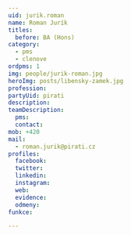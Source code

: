 ```yaml
---
uid: jurik.roman
name: Roman Jurík 
titles:
  before: BA (Hons)
category:
  - pms
  - clenove
ordpms: 1
img: people/jurik-roman.jpg
heroImg: posts/libensky-zamek.jpg
profession: 
partyUid: pirati
description: 
teamDescription:
  pms: 
  contact: 
mob: +420 
mail:
  - roman.jurik@pirati.cz
profiles:
  facebook:  
  twitter:   
  linkedin:  
  instagram: 
  web:       
  evidence:  
  odmeny:    
funkce:

---
```


